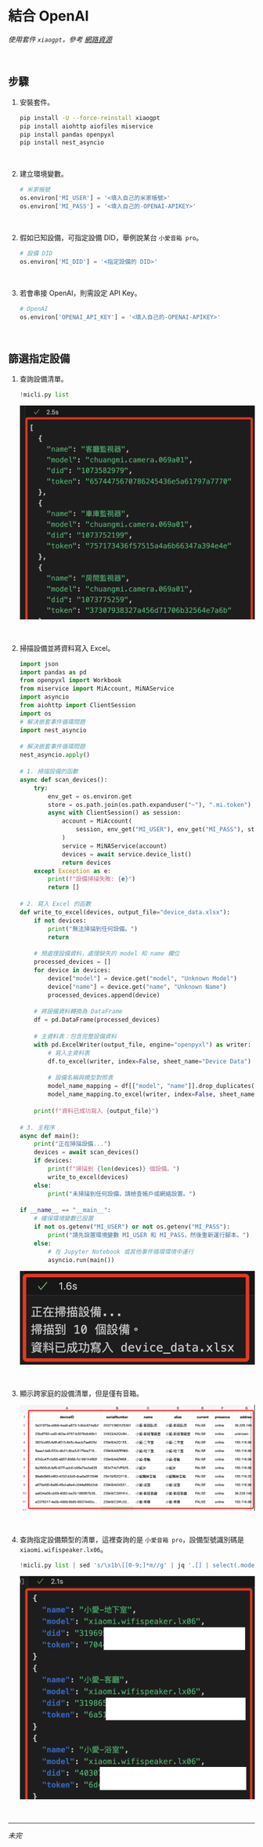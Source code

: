 # 結合 OpenAI

_使用套件 `xiaogpt`，參考 [網路資源](https://github.com/yihong0618/xiaogpt)_

<br>

## 步驟

1. 安裝套件。

    ```bash
    pip install -U --force-reinstall xiaogpt
    pip install aiohttp aiofiles miservice
    pip install pandas openpyxl
    pip install nest_asyncio
    ```

<br>

2. 建立環境變數。

    ```python
    # 米家帳號
    os.environ['MI_USER'] = '<填入自己的米家帳號>'
    os.environ['MI_PASS'] = '<填入自己的-OPENAI-APIKEY>'
    ```

<br>

2. 假如已知設備，可指定設備 DID，舉例說某台 `小愛音箱 pro`。

    ```python
    # 設備 DID
    os.environ['MI_DID'] = '<指定設備的 DID>'
    ```

<br>

3. 若會串接 OpenAI，則需設定 API Key。

    ```python
    # OpenAI
    os.environ['OPENAI_API_KEY'] = '<填入自己的-OPENAI-APIKEY>'
    ```

<br>

## 篩選指定設備

1. 查詢設備清單。

    ```python
    !micli.py list
    ```

    ![](images/img_02.png)

<br>

2. 掃描設備並將資料寫入 Excel。

    ```python
    import json
    import pandas as pd
    from openpyxl import Workbook
    from miservice import MiAccount, MiNAService
    import asyncio
    from aiohttp import ClientSession
    import os
    # 解決嵌套事件循環問題
    import nest_asyncio

    # 解決嵌套事件循環問題
    nest_asyncio.apply()

    # 1. 掃描設備的函數
    async def scan_devices():
        try:
            env_get = os.environ.get
            store = os.path.join(os.path.expanduser("~"), ".mi.token")
            async with ClientSession() as session:
                account = MiAccount(
                    session, env_get("MI_USER"), env_get("MI_PASS"), store
                )
                service = MiNAService(account)
                devices = await service.device_list()
                return devices
        except Exception as e:
            print(f"設備掃描失敗: {e}")
            return []

    # 2. 寫入 Excel 的函數
    def write_to_excel(devices, output_file="device_data.xlsx"):
        if not devices:
            print("無法掃描到任何設備。")
            return

        # 預處理設備資料，處理缺失的 model 和 name 欄位
        processed_devices = []
        for device in devices:
            device["model"] = device.get("model", "Unknown Model")
            device["name"] = device.get("name", "Unknown Name")
            processed_devices.append(device)

        # 將設備資料轉換為 DataFrame
        df = pd.DataFrame(processed_devices)

        # 主資料表：包含完整設備資料
        with pd.ExcelWriter(output_file, engine="openpyxl") as writer:
            # 寫入主資料表
            df.to_excel(writer, index=False, sheet_name="Device Data")

            # 設備名稱與模型對照表
            model_name_mapping = df[["model", "name"]].drop_duplicates()
            model_name_mapping.to_excel(writer, index=False, sheet_name="Model Name Mapping")

        print(f"資料已成功寫入 {output_file}")

    # 3. 主程序
    async def main():
        print("正在掃描設備...")
        devices = await scan_devices()
        if devices:
            print(f"掃描到 {len(devices)} 個設備。")
            write_to_excel(devices)
        else:
            print("未掃描到任何設備，請檢查帳戶或網絡設置。")

    if __name__ == "__main__":
        # 確保環境變數已設置
        if not os.getenv("MI_USER") or not os.getenv("MI_PASS"):
            print("請先設置環境變數 MI_USER 和 MI_PASS，然後重新運行腳本。")
        else:
            # 在 Jupyter Notebook 或其他事件循環環境中運行
            asyncio.run(main())
    ```

    ![](images/img_03.png)

<br>

3. 顯示跨家庭的設備清單，但是僅有音箱。

    ![](images/img_04.png)

<br>

4. 查詢指定設備類型的清單，這裡查詢的是 `小愛音箱 pro`，設備型號識別碼是 `xiaomi.wifispeaker.lx06`。

    ```python
    !micli.py list | sed 's/\x1b\[[0-9;]*m//g' | jq '.[] | select(.model == "xiaomi.wifispeaker.lx06")'
    ```

    ![](images/img_01.png)

<br>

___

_未完_